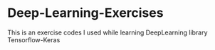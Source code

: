 # Deep-Learning-Exercises
This is an exercise codes I used while learning DeepLearning library Tensorflow-Keras
